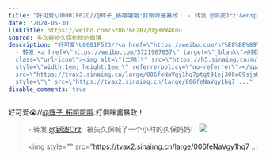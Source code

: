 ```yaml
---
title: "好可爱\U0001F62D//@辉子_拓哦哦哦:打倒咪酱暴政！ - 转发 @钢波Orz:&ensp;被矢久保喊了一个小时的久保妈妈[二哈] [图片][图片][图片][图片][图片][图片][图片][图片][..."
date: '2024-05-30'
linkTitle: https://weibo.com/5286768287/OgHmW4Knu
source: 多次婉拒久保织织的微博
description: "好可爱\U0001F62D//<a href=\"https://weibo.com/n/%E8%BE%89%E5%AD%90_%E6%8B%93%E5%93%A6%E5%93%A6%E5%93%A6\">@辉子_拓哦哦哦</a>:打倒咪酱暴政！<br><blockquote>
  - 转发 <a href=\"https://weibo.com/5721967657\" target=\"_blank\">@钢波Orz</a>: 被矢久保喊了一个小时的久保妈妈<span
  class=\"url-icon\"><img alt=\"[二哈]\" src=\"https://h5.sinaimg.cn/m/emoticon/icon/others/d_erha-139d0e07bd.png\"
  style=\"width:1em; height:1em;\" referrerpolicy=\"no-referrer\"></span> <img style=\"\"
  src=\"https://tvax3.sinaimg.cn/large/006feNaVgy1hq7ptgt91ej308o09sjs8.jpg\" referrerpolicy=\"no-referrer\"><br><br><img
  style=\"\" src=\"https://tvax2.sinaimg.cn/large/006feNaVgy1hq7 ..."
disable_comments: true
---
```

好可爱😭//<a href="https://weibo.com/n/%E8%BE%89%E5%AD%90_%E6%8B%93%E5%93%A6%E5%93%A6%E5%93%A6">@辉子_拓哦哦哦</a>:打倒咪酱暴政！<br><blockquote> - 转发 <a href="https://weibo.com/5721967657" target="_blank">@钢波Orz</a>: 被矢久保喊了一个小时的久保妈妈<span class="url-icon"><img alt="[二哈]" src="https://h5.sinaimg.cn/m/emoticon/icon/others/d_erha-139d0e07bd.png" style="width:1em; height:1em;" referrerpolicy="no-referrer"></span> <img style="" src="https://tvax3.sinaimg.cn/large/006feNaVgy1hq7ptgt91ej308o09sjs8.jpg" referrerpolicy="no-referrer"><br><br><img style="" src="https://tvax2.sinaimg.cn/large/006feNaVgy1hq7 ...
